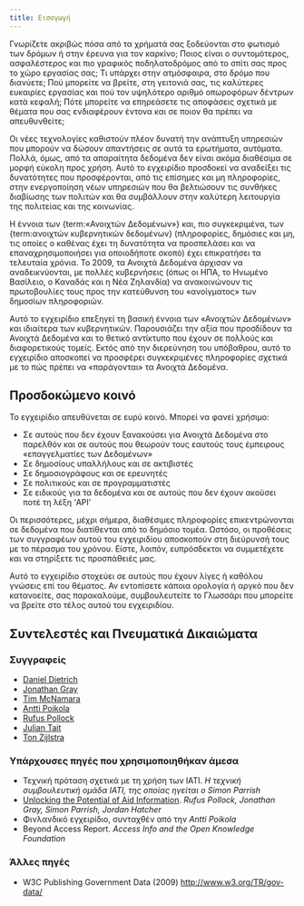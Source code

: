 ```yaml
---
title: Εισαγωγή
---
```


Γνωρίζετε ακριβώς πόσα από τα χρήματά σας ξοδεύονται στο φωτισμό των δρόμων ή στην έρευνα για τον καρκίνο; Ποιος είναι ο συντομότερος, ασφαλέστερος και πιο γραφικός ποδηλατοδρόμος από το σπίτι σας προς το χώρο εργασίας σας; Τι υπάρχει στην ατμόσφαιρα, στο δρόμο που διανύετε; Πού μπορείτε να βρείτε, στη γειτονιά σας, τις καλύτερες ευκαιρίες εργασίας και πού τον υψηλότερο αριθμό οπωροφόρων δέντρων κατά κεφαλή; Πότε μπορείτε να επηρεάσετε τις αποφάσεις σχετικά με θέματα που σας ενδιαφέρουν έντονα και σε ποιον θα πρέπει να απευθυνθείτε;

Οι νέες τεχνολογίες καθιστούν πλέον δυνατή την ανάπτυξη υπηρεσιών που μπορούν να δώσουν απαντήσεις σε αυτά τα ερωτήματα, αυτόματα. Πολλά, όμως, από τα απαραίτητα δεδομένα δεν είναι ακόμα διαθέσιμα σε μορφή εύκολη προς χρήση. Αυτό το εγχειρίδιο προσδοκεί να αναδείξει τις δυνατότητες που προσφέρονται, από τις επίσημες και μη πληροφορίες, στην ενεργοποίηση νέων υπηρεσιών που θα βελτιώσουν τις συνθήκες διαβίωσης των πολιτών και θα συμβάλλουν στην καλύτερη λειτουργία της πολιτείας και της κοινωνίας.

Η έννοια των {term:«Ανοιχτών Δεδομένων»} και, πιο συγκεκριμένα, των {term:ανοιχτών κυβερνητικών δεδομένων} (πληροφορίες, δημόσιες και μη, τις οποίες ο καθένας έχει τη δυνατότητα να προσπελάσει και να επαναχρησιμοποιήσει για οποιοδήποτε σκοπό) έχει επικρατήσει τα τελευταία χρόνια. Το 2009, τα Ανοιχτά Δεδομένα άρχισαν να αναδεικνύονται, με πολλές κυβερνήσεις (όπως οι ΗΠΑ, το Ηνωμένο Βασίλειο, ο Καναδάς και η Νέα Ζηλανδία) να ανακοινώνουν τις πρωτοβουλίες τους προς την κατεύθυνση του «ανοίγματος» των δημοσίων πληροφοριών.

Αυτό το εγχειρίδιο επεξηγεί τη βασική έννοια των «Ανοιχτών Δεδομένων» και ιδιαίτερα των κυβερνητικών. Παρουσιάζει την αξία που προσδίδουν τα Ανοιχτά Δεδομένα και το θετικό αντίκτυπο που έχουν σε πολλούς και διαφορετικούς τομείς. Εκτός από την διερεύνηση του υπόβαθρου, αυτό το εγχειρίδιο αποσκοπεί να προσφέρει συγκεκριμένες πληροφορίες σχετικά με το πώς πρέπει να «παράγονται» τα Ανοιχτά Δεδομένα.

## Προσδοκώμενο κοινό

Το εγχειρίδιο απευθύνεται σε ευρύ κοινό. Μπορεί να φανεί χρήσιμο:

-   Σε αυτούς που δεν έχουν ξανακούσει για Ανοιχτά Δεδομένα στο παρελθόν και σε αυτούς που θεωρούν τους εαυτούς τους έμπειρους «επαγγελματίες των Δεδομένων»
-   Σε δημοσίους υπαλλήλους και σε ακτιβιστές
-   Σε δημοσιογράφους και σε ερευνητές
-   Σε πολιτικούς και σε προγραμματιστές
-   Σε ειδικούς για τα δεδομένα και σε αυτούς που δεν έχουν ακούσει ποτέ τη λέξη ‘API’

Οι περισσότερες, μέχρι σήμερα, διαθέσιμες πληροφορίες επικεντρώνονται σε δεδομένα που διατίθενται από το δημόσιο τομέα. Ωστόσο, οι προθέσεις των συγγραφέων αυτού του εγχειριδίου αποσκοπούν στη διεύρυνσή τους με το πέρασμα του χρόνου. Είστε, λοιπόν, ευπρόσδεκτοι να συμμετέχετε και να στηρίξετε τις προσπάθειές μας.

Αυτό το εγχειρίδιο στοχεύει σε αυτούς που έχουν λίγες ή καθόλου γνώσεις επί του θέματος. Αν εντοπίσετε κάποια ορολογία ή αργκό που δεν κατανοείτε, σας παρακαλούμε, συμβουλευτείτε το Γλωσσάρι που μπορείτε να βρείτε στο τέλος αυτού του εγχειριδίου.

## Συντελεστές και Πνευματικά Δικαιώματα

### Συγγραφείς

-   [Daniel Dietrich](http://ddie.me/)
-   [Jonathan Gray](http://jonathangray.org/)
-   [Tim McNamara](http://timmcnamara.co.nz)
-   [Antti Poikola](http://apoikola.wordpress.com/)
-   [Rufus Pollock](http://rufuspollock.org/)
-   [Julian Tait](http://www.littlestar.tv/)
-   [Ton Zijlstra](http://www.zylstra.org/)

### Υπάρχουσες πηγές που χρησιμοποιηθήκαν άμεσα

-   Τεχνική πρόταση σχετικά με τη χρήση των IATI. *Η τεχνική συμβουλευτική ομάδα IATI, της οποίας ηγείται ο Simon Parrish*
-   [Unlocking the Potential of Aid Information](http://www.unlockingaid.info/). *Rufus Pollock, Jonathan Gray, Simon Parrish, Jordan Hatcher*
-   Φινλανδικό εγχειρίδιο, συνταχθέν από την *Antti Poikola*
-   Beyond Access Report. *Access Info and the Open Knowledge Foundation*

### Άλλες πηγές

-   W3C Publishing Government Data (2009) <http://www.w3.org/TR/gov-data/>